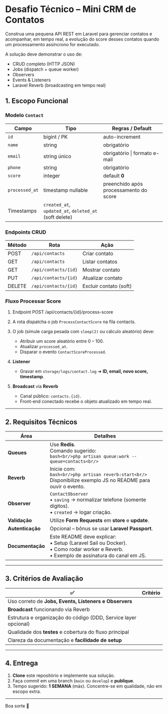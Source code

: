 # Desafio Técnico – Mini CRM de Contatos

Construa uma pequena API REST em Laravel para gerenciar contatos e acompanhar, em tempo real, a evolução do score desses contatos quando um processamento assíncrono for executado.

A solução deve demonstrar o uso de:

- CRUD completo (HTTP JSON)  
- Jobs (dispatch + queue worker)  
- Observers
- Events & Listeners
- Laravel Reverb (broadcasting em tempo real)  


## 1. Escopo Funcional

### Modelo `Contact`

| Campo        | Tipo                 | Regras / Default                           |
|--------------|----------------------|--------------------------------------------|
| `id`         | bigint / PK          | auto-increment                             |
| `name`       | string               | obrigatório                                |
| `email`      | string único         | obrigatório \| formato e-mail              |
| `phone`      | string               | obrigatório                                |
| `score`      | integer              | default **0**                              |
| `processed_at` | timestamp nullable | preenchido após processamento do score     |
| Timestamps   | `created_at`, `updated_at`, `deleted_at` (soft delete)            |

### Endpoints CRUD

| Método | Rota                      | Ação                     |
|--------|---------------------------|--------------------------|
| POST   | `/api/contacts`           | Criar contato            |
| GET    | `/api/contacts`           | Listar contatos          |
| GET    | `/api/contacts/{id}`      | Mostrar contato          |
| PUT    | `/api/contacts/{id}`      | Atualizar contato        |
| DELETE | `/api/contacts/{id}`      | Excluir contato (soft)   |

### Fluxo Processar Score

1. Endpoint
   POST /api/contacts/{id}/process-score

2. A rota dispatcha o job `ProcessContactScore` na fila contacts.

3. O job (simule carga pesada com `sleep(2)` ou cálculo aleatório) deve:

   * Atribuir um score aleatório entre 0 – 100.
   * Atualizar `processed_at`.
   * Disparar o evento `ContactScoreProcessed`.

4. **Listener**

   * Gravar em `storage/logs/contact.log` ➜ **ID, email, novo score, timestamp**.

5. **Broadcast** via **Reverb**

   * Canal público: `contacts.{id}`.
   * Front-end conectado recebe o objeto atualizado em tempo real.

---

## 2. Requisitos Técnicos

| Área             | Detalhes                                                                                                                                       |
| ---------------- | ---------------------------------------------------------------------------------------------------------------------------------------------- |
| **Queues**       | Use **Redis**. <br/>Comando sugerido: <br/>`bash<br/>php artisan queue:work --queue=contacts<br/>`   |
| **Reverb**       | Inicie com:<br/>`bash<br/>php artisan reverb:start<br/>`<br/>Disponibilize exemplo JS no README para ouvir o evento.                           |
| **Observer**     | `ContactObserver`<br/>• `saving` → normalizar telefone (somente dígitos).<br/>• `created` → logar criação.                                     |
| **Validação**    | Utilize **Form Requests** em **store** e **update**.                                                                                           |
| **Autenticação** | Opcional – bônus se usar **Laravel Passport**.                                                                                                 |
| **Documentação** | Este README deve explicar:<br/>• Setup (Laravel Sail ou Docker).<br/>• Como rodar worker e Reverb.<br/>• Exemplo de assinatura do canal em JS. |

---

## 3. Critérios de Avaliação

| ✅                                                               | Critério |
| --------------------------------------------------------------- | -------- |
| Uso correto de **Jobs, Events, Listeners e Observers**          |          |
| **Broadcast** funcionando via Reverb                            |          |
| Estrutura e organização do código (DDD, Service layer opcional) |          |
| Qualidade dos **testes** e cobertura do fluxo principal         |          |
| Clareza da documentação e **facilidade de setup**               |          |

---

## 4. Entrega

1. **Clone** este repositório e implemente sua solução.
2. Faça *commit* em uma branch (`main` ou `develop`) e **publique**.
3. Tempo sugerido: **1 SEMANA** (máx).
   Concentre-se em qualidade, não em escopo extra.

---



Boa sorte 🚀

```
```
